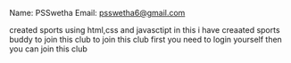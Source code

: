 Name: PSSwetha
Email: psswetha6@gmail.com

created sports using html,css and javasctipt
in this i have creaated sports buddy to join this club 
to join this club first you need to login yourself
then you can join this club